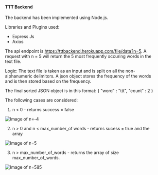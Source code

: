 #### TTT Backend
The backend has been implemented using Node.js.

Libraries and Plugins used:
* Express Js
* Axios 

The api endpoint is https://tttbackend.herokuapp.com/file/data?n=5. 
A request with n = 5 will return the 5 most frequently occuring words in the text file. 

Logic: 
The text file is taken as an input and is split on all the non-alphanumeric delimitors.
A json object stores the frequency of the words and is then stored based on the frequency.

The final sorted JSON object is in this format: 
{
  "word" : "ttt", 
  "count" : 2 
}

The following cases are considered: 
1. n < 0 - returns success = false

![Image of n=-4](https://dl.dropbox.com/s/2xeon4qej3ktym7/pic2.JPG?dl=0)

2. n > 0 and n < max_number_of words - returns sucess = true and the array

![Image of n=5](https://dl.dropbox.com/s/fhoavl39tibdtrc/pic1.JPG?dl=0)

3. n > max_number_of_words - returns the array of size max_number_of_words.

![Image of n=585](https://dl.dropbox.com/s/tx5mpj8ihbbou3c/pic3.JPG?dl=0)




